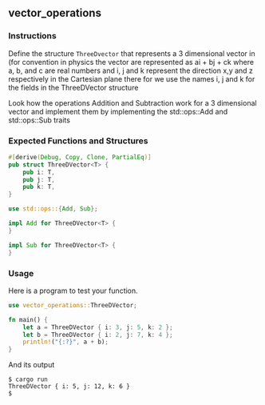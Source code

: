 ## vector_operations

### Instructions

Define the structure `ThreeDvector` that represents a 3 dimensional vector in (for convention in physics the vector are represented as ai + bj + ck where a, b, and c are real numbers and i, j and k represent the direction x,y and z respectively in the Cartesian plane there for we use the names i, j and k for the fields in the ThreeDVector structure

Look how the operations Addition and Subtraction work for a 3 dimensional vector and implement them by implementing the std::ops::Add and std::ops::Sub traits

### Expected Functions and Structures

```rust
#[derive(Debug, Copy, Clone, PartialEq)]
pub struct ThreeDVector<T> {
	pub i: T,
	pub j: T,
	pub k: T,
}

use std::ops::{Add, Sub};

impl Add for ThreeDVector<T> {
}

impl Sub for ThreeDVector<T> {
}
```

### Usage

Here is a program to test your function.

```rust
use vector_operations::ThreeDVector;

fn main() {
	let a = ThreeDVector { i: 3, j: 5, k: 2 };
	let b = ThreeDVector { i: 2, j: 7, k: 4 };
	println!("{:?}", a + b);
}
```

And its output

```console
$ cargo run
ThreeDVector { i: 5, j: 12, k: 6 }
$
```
